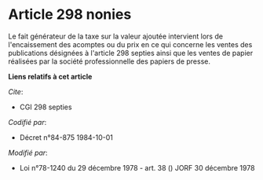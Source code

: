 # Article 298 nonies

Le fait générateur de la taxe sur la valeur ajoutée intervient lors de l'encaissement des acomptes ou du prix en ce qui
concerne les ventes des publications désignées à l'article 298 septies ainsi que les ventes de papier réalisées par la
société professionnelle des papiers de presse.

**Liens relatifs à cet article**

_Cite_:

  - CGI 298 septies

_Codifié par_:

  - Décret n°84-875 1984-10-01

_Modifié par_:

  - Loi n°78-1240 du 29 décembre 1978 - art. 38 () JORF 30 décembre 1978
